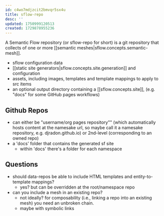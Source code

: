 ```yaml
---
id: c4wo7mdjzcit2bmvqr5sx4u
title: sflow-repo
desc: ''
updated: 1750999120513
created: 1729878955236
---
```


A Semantic Flow repository (or sflow-repo for short) is a git repository that collects of one or more [[semantic meshes|sflow.concepts.semantic-mesh]]. 
  - sflow configuration data
  - [[static site generators|sflow.concepts.site.generation]] and configuration
  - assets, including images, templates and template mappings to apply to src items
  - an optional output directory containing a [[sflow.concepts.site]], (e.g. "docs" for some GitHub pages workflows)

 

## Github Repos

- can either be "username/org pages repository"" (which automatically hosts content at the namesake url, so maybe call it a namesake repository, e.g. djradon.github.io) or 2nd-level (corresponding to an owned repo)
- a 'docs' folder that contains the generated sf site
    - within 'docs' there's a folder for each namespace
  
## Questions

- should data-repos be able to include HTML templates and entity-to-template mappings?
  - yes? but can be overridden at the root/namespace repo
- can you include a mesh in an existing repo?
  - not ideally? for composability (i.e., linking a repo into an existing mesh) you need an unbroken chain.
  - maybe with symbolic links

